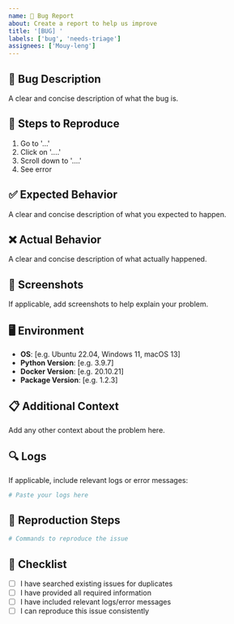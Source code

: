 ```yaml
---
name: 🐛 Bug Report
about: Create a report to help us improve
title: '[BUG] '
labels: ['bug', 'needs-triage']
assignees: ['Mouy-leng']
---
```


## 🐛 Bug Description
A clear and concise description of what the bug is.

## 🔄 Steps to Reproduce
1. Go to '...'
2. Click on '....'
3. Scroll down to '....'
4. See error

## ✅ Expected Behavior
A clear and concise description of what you expected to happen.

## ❌ Actual Behavior
A clear and concise description of what actually happened.

## 📸 Screenshots
If applicable, add screenshots to help explain your problem.

## 🖥️ Environment
- **OS**: [e.g. Ubuntu 22.04, Windows 11, macOS 13]
- **Python Version**: [e.g. 3.9.7]
- **Docker Version**: [e.g. 20.10.21]
- **Package Version**: [e.g. 1.2.3]

## 📋 Additional Context
Add any other context about the problem here.

## 🔍 Logs
If applicable, include relevant logs or error messages:

```bash
# Paste your logs here
```

## 🚀 Reproduction Steps
```bash
# Commands to reproduce the issue
```

## 📝 Checklist
- [ ] I have searched existing issues for duplicates
- [ ] I have provided all required information
- [ ] I have included relevant logs/error messages
- [ ] I can reproduce this issue consistently